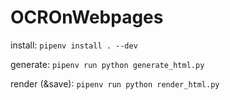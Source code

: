 # OCROnWebpages

install:
`` pipenv install . --dev ``

generate:
`` pipenv run python generate_html.py ``

render (&save):
`` pipenv run python render_html.py ``
